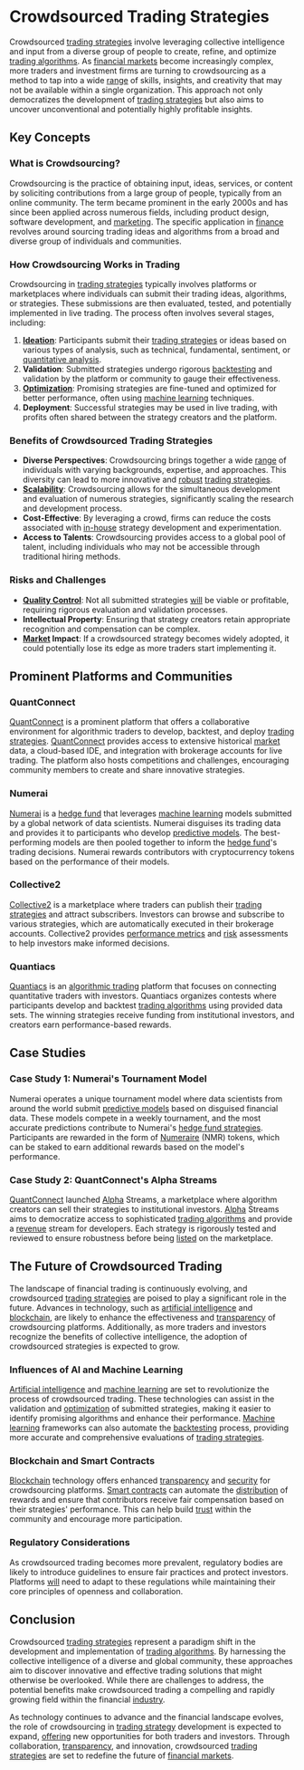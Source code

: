 # Crowdsourced Trading Strategies

Crowdsourced [trading strategies](../t/trading_strategies.md) involve leveraging collective intelligence and input from a diverse group of people to create, refine, and optimize [trading algorithms](../t/trading_algorithms.md). As [financial markets](../f/financial_market.md) become increasingly complex, more traders and investment firms are turning to crowdsourcing as a method to tap into a wide [range](../r/range.md) of skills, insights, and creativity that may not be available within a single organization. This approach not only democratizes the development of [trading strategies](../t/trading_strategies.md) but also aims to uncover unconventional and potentially highly profitable insights.

## Key Concepts

### What is Crowdsourcing?

Crowdsourcing is the practice of obtaining input, ideas, services, or content by soliciting contributions from a large group of people, typically from an online community. The term became prominent in the early 2000s and has since been applied across numerous fields, including product design, software development, and [marketing](../m/marketing.md). The specific application in [finance](../f/finance.md) revolves around sourcing trading ideas and algorithms from a broad and diverse group of individuals and communities.

### How Crowdsourcing Works in Trading

Crowdsourcing in [trading strategies](../t/trading_strategies.md) typically involves platforms or marketplaces where individuals can submit their trading ideas, algorithms, or strategies. These submissions are then evaluated, tested, and potentially implemented in live trading. The process often involves several stages, including:

1. **[Ideation](../i/ideation.md)**: Participants submit their [trading strategies](../t/trading_strategies.md) or ideas based on various types of analysis, such as technical, fundamental, sentiment, or [quantitative analysis](../q/quantitative_analysis.md).
2. **Validation**: Submitted strategies undergo rigorous [backtesting](../b/backtesting.md) and validation by the platform or community to gauge their effectiveness.
3. **[Optimization](../o/optimization.md)**: Promising strategies are fine-tuned and optimized for better performance, often using [machine learning](../m/machine_learning.md) techniques.
4. **Deployment**: Successful strategies may be used in live trading, with profits often shared between the strategy creators and the platform.

### Benefits of Crowdsourced Trading Strategies

- **Diverse Perspectives**: Crowdsourcing brings together a wide [range](../r/range.md) of individuals with varying backgrounds, expertise, and approaches. This diversity can lead to more innovative and [robust](../r/robust.md) [trading strategies](../t/trading_strategies.md).
- **[Scalability](../s/scalability.md)**: Crowdsourcing allows for the simultaneous development and evaluation of numerous strategies, significantly scaling the research and development process.
- **Cost-Effective**: By leveraging a crowd, firms can reduce the costs associated with [in-house](../i/in-house.md) strategy development and experimentation.
- **Access to Talents**: Crowdsourcing provides access to a global pool of talent, including individuals who may not be accessible through traditional hiring methods.

### Risks and Challenges

- **[Quality Control](../q/quality_control.md)**: Not all submitted strategies [will](../w/will.md) be viable or profitable, requiring rigorous evaluation and validation processes.
- **Intellectual Property**: Ensuring that strategy creators retain appropriate recognition and compensation can be complex.
- **[Market](../m/market.md) Impact**: If a crowdsourced strategy becomes widely adopted, it could potentially lose its edge as more traders start implementing it.

## Prominent Platforms and Communities

### QuantConnect

[QuantConnect](https://www.quantconnect.com) is a prominent platform that offers a collaborative environment for algorithmic traders to develop, backtest, and deploy [trading strategies](../t/trading_strategies.md). [QuantConnect](../q/quantconnect.md) provides access to extensive historical [market](../m/market.md) data, a cloud-based IDE, and integration with brokerage accounts for live trading. The platform also hosts competitions and challenges, encouraging community members to create and share innovative strategies.

### Numerai

[Numerai](https://numer.ai) is a [hedge fund](../h/hedge_fund.md) that leverages [machine learning](../m/machine_learning.md) models submitted by a global network of data scientists. Numerai disguises its trading data and provides it to participants who develop [predictive models](../p/predictive_models_in_trading.md). The best-performing models are then pooled together to inform the [hedge fund](../h/hedge_fund.md)'s trading decisions. Numerai rewards contributors with cryptocurrency tokens based on the performance of their models.

### Collective2

[Collective2](https://www.collective2.com/) is a marketplace where traders can publish their [trading strategies](../t/trading_strategies.md) and attract subscribers. Investors can browse and subscribe to various strategies, which are automatically executed in their brokerage accounts. Collective2 provides [performance metrics](../p/performance_metrics.md) and [risk](../r/risk.md) assessments to help investors make informed decisions.

### Quantiacs

[Quantiacs](https://www.quantiacs.com/) is an [algorithmic trading](../a/algorithmic_trading.md) platform that focuses on connecting quantitative traders with investors. Quantiacs organizes contests where participants develop and backtest [trading algorithms](../t/trading_algorithms.md) using provided data sets. The winning strategies receive funding from institutional investors, and creators earn performance-based rewards.

## Case Studies

### Case Study 1: Numerai's Tournament Model

Numerai operates a unique tournament model where data scientists from around the world submit [predictive models](../p/predictive_models_in_trading.md) based on disguised financial data. These models compete in a weekly tournament, and the most accurate predictions contribute to Numerai's [hedge fund strategies](../h/hedge_fund_strategies.md). Participants are rewarded in the form of [Numeraire](../n/numeraire.md) (NMR) tokens, which can be staked to earn additional rewards based on the model's performance.

### Case Study 2: QuantConnect's Alpha Streams

[QuantConnect](../q/quantconnect.md) launched [Alpha](../a/alpha.md) Streams, a marketplace where algorithm creators can sell their strategies to institutional investors. [Alpha](../a/alpha.md) Streams aims to democratize access to sophisticated [trading algorithms](../t/trading_algorithms.md) and provide a [revenue](../r/revenue.md) stream for developers. Each strategy is rigorously tested and reviewed to ensure robustness before being [listed](../l/listed.md) on the marketplace.

## The Future of Crowdsourced Trading

The landscape of financial trading is continuously evolving, and crowdsourced [trading strategies](../t/trading_strategies.md) are poised to play a significant role in the future. Advances in technology, such as [artificial intelligence](../a/artificial_intelligence_in_trading.md) and [blockchain](../b/blockchain_in_trading.md), are likely to enhance the effectiveness and [transparency](../t/transparency.md) of crowdsourcing platforms. Additionally, as more traders and investors recognize the benefits of collective intelligence, the adoption of crowdsourced strategies is expected to grow.

### Influences of AI and Machine Learning

[Artificial intelligence](../a/artificial_intelligence_in_trading.md) and [machine learning](../m/machine_learning.md) are set to revolutionize the process of crowdsourced trading. These technologies can assist in the validation and [optimization](../o/optimization.md) of submitted strategies, making it easier to identify promising algorithms and enhance their performance. [Machine learning](../m/machine_learning.md) frameworks can also automate the [backtesting](../b/backtesting.md) process, providing more accurate and comprehensive evaluations of [trading strategies](../t/trading_strategies.md).

### Blockchain and Smart Contracts

[Blockchain](../b/blockchain_in_trading.md) technology offers enhanced [transparency](../t/transparency.md) and [security](../s/security.md) for crowdsourcing platforms. [Smart contracts](../s/smart_contracts_in_trading.md) can automate the [distribution](../d/distribution.md) of rewards and ensure that contributors receive fair compensation based on their strategies' performance. This can help build [trust](../t/trust.md) within the community and encourage more participation.

### Regulatory Considerations

As crowdsourced trading becomes more prevalent, regulatory bodies are likely to introduce guidelines to ensure fair practices and protect investors. Platforms [will](../w/will.md) need to adapt to these regulations while maintaining their core principles of openness and collaboration.

## Conclusion

Crowdsourced [trading strategies](../t/trading_strategies.md) represent a paradigm shift in the development and implementation of [trading algorithms](../t/trading_algorithms.md). By harnessing the collective intelligence of a diverse and global community, these approaches aim to discover innovative and effective trading solutions that might otherwise be overlooked. While there are challenges to address, the potential benefits make crowdsourced trading a compelling and rapidly growing field within the financial [industry](../i/industry.md).

As technology continues to advance and the financial landscape evolves, the role of crowdsourcing in [trading strategy](../t/trading_strategy.md) development is expected to expand, [offering](../o/offering.md) new opportunities for both traders and investors. Through collaboration, [transparency](../t/transparency.md), and innovation, crowdsourced [trading strategies](../t/trading_strategies.md) are set to redefine the future of [financial markets](../f/financial_market.md).
